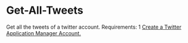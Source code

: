 # Get-All-Tweets
Get all the tweets of a twitter account.
Requirements:
1 [Create a Twitter Application Manager Account.](https://apps.twitter.com/)

